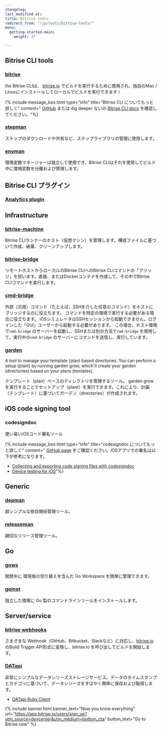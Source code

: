```yaml
---
changelog: 
last_modified_at: 
title: Bitrise tools
redirect_from: "/jp/tools/bitrise-tools/"
menu:
  getting-started-main:
    weight: 37

---
```

## Bitrise CLI tools

### [bitrise](https://github.com/bitrise-io/bitrise)
the Bitrise CLIは、 [bitrise.io](https://www.bitrise.io) でビルドを実行するために使用され、独自のMac / Linuxにインストールしてローカルでビルドを実行できます！

{% include message_box.html type="info" title="Bitrise CLI についてもっと詳しく" content=" [GitHub](https://github.com/bitrise-io/bitrise) または dig deeper ないの [Bitrise CLI docs](/bitrise-cli/index/) を確認してください。"%}

### [stepman](https://github.com/bitrise-io/stepman)
  ステップのダウンロードや共有など、ステップライブラリの管理に使用します。

### [envman](https://github.com/bitrise-io/envman)
  環境変数マネージャーは独立して使用でき、Bitrise CLIはそれを使用してビルド中に環境変数を分離および管理します。

## Bitrise CLI プラグイン

### [Analytics plugin](https://github.com/bitrise-core/bitrise-plugins-analytics)

## Infrastructure

### [bitrise-machine](https://github.com/bitrise-tools/bitrise-machine)
Bitrise CLIランナーのホスト（仮想マシン）を管理します。構成ファイルに基づいて作成、破棄、クリーンアップします。

### [bitrise-bridge](https://github.com/bitrise-tools/bitrise-bridge)
リモートホストからローカルのBitrise CLIへのBitrise CLIコマンドの「ブリッジ」を担います。直接、またはDockerコンテナを作成して、その中でBitrise CLIコマンドを実行します。

### [cmd-bridge](https://github.com/bitrise-io/cmd-bridge)
外部（汎用）コマンド（たとえば、SSHを介した任意のコマンド）をホストにブリッジするのに役立ちます。
コマンドを特定の環境で実行する必要がある場合に役立ちます。 iOSシミュレータはSSHセッションから起動できません。ログインした「GUI」ユーザーから起動する必要があります。
この場合、ホスト環境で`cmd-bridge` のサーバーを起動し、SSHまたは別の方法で`cmd-bridge` を使用して、実行中の`cmd-bridge` のサーバーにコマンドを送信し、実行しています。

### [garden](https://github.com/bitrise-tools/garden)
  A tool to manage your template (plan) based directories.
  You can perform a setup (plant) by running garden grow,
  which'll create your garden (directories) based on your plans (temlates).

テンプレート（plan）ベースのディレクトリを管理するツール。
garden growを実行することでセットアップ（plant）を実行できます。これにより、計画（テンプレート）に基づいてガーデン（directories）が作成されます。

## iOS code signing tool

### codesigndoc
使い易いiOSコード署名ツール

{% include message_box.html type="info" title="codesigndoc についてもっと詳しく" content=" [GitHub page](https://github.com/bitrise-io/codesigndoc) をご確認ください。iOSアプリでの署名は以下が参考になります。

* [Collecting and exporting code signing files with codesigndoc](/code-signing/ios-code-signing/collecting-files-with-codesigndoc/)
* [Device testing for iOS](/testing/device-testing-for-ios/)"%}


## Generic

### [depman](https://github.com/bitrise-tools/depman)
超シンプルな依存関係管理ツール。

### [releaseman](https://github.com/bitrise-tools/releaseman)
親切なリリース管理ツール。

## Go

### [gows](https://github.com/bitrise-tools/gows)
開発中に 環境毎の切り替えを含んだ Go Workspace を簡単に管理できます。

### [goinst](https://github.com/bitrise-tools/goinst)
独立した環境に Go 製のコマンドラインツールをインストールします。

## Server/service

### [bitrise webhooks](https://github.com/bitrise-io/bitrise-webhooks)
さまざまな Webhook（GitHub、Bitbucket、Slackなど）に対応し、[bitrise.io](https://www.bitrise.io)のBuild Trigger API形式に変換し、bitrise.io を呼び出してビルドを開始します。

### [DATapi](https://github.com/bitrise-tools/datapi)
非常にシンプルなデータシリーズストレージサービス。データのタイムスタンプとカテゴリに基づいて、データシリーズをすばやく簡単に保存および取得します。
-  [DATapi Ruby Client](https://github.com/bitrise-tools/datapi-client)

{% include banner.html banner_text="Now you know everything" url="https://app.bitrise.io/users/sign_up?utm_source=devcenter&utm_medium=bottom_cta" button_text="Go to Bitrise now" %}